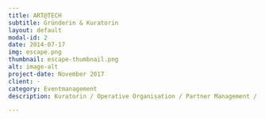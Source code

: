 ```yaml
---
title: ART@TECH
subtitle: Gründerin & Kuratorin
layout: default
modal-id: 2
date: 2014-07-17
img: escape.png
thumbnail: escape-thumbnail.png
alt: image-alt
project-date: November 2017
client: -
category: Eventmanagement
description: Kuratorin / Operative Organisation / Partner Management / Marketing

---
```

